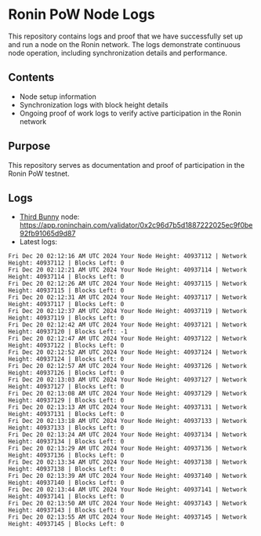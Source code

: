 # Ronin PoW Node Logs

This repository contains logs and proof that we have successfully set up and run a node on the Ronin network. The logs demonstrate continuous node operation, including synchronization details and performance.

## Contents

- Node setup information
- Synchronization logs with block height details
- Ongoing proof of work logs to verify active participation in the Ronin network

## Purpose

This repository serves as documentation and proof of participation in the Ronin PoW testnet.

## Logs

- [Third Bunny](https://thirdbunny.xyz/) node: https://app.roninchain.com/validator/0x2c96d7b5d1887222025ec9f0be92fb91065d9d87
- Latest logs:
```
Fri Dec 20 02:12:16 AM UTC 2024 Your Node Height: 40937112 | Network Height: 40937112 | Blocks Left: 0
Fri Dec 20 02:12:21 AM UTC 2024 Your Node Height: 40937114 | Network Height: 40937114 | Blocks Left: 0
Fri Dec 20 02:12:26 AM UTC 2024 Your Node Height: 40937115 | Network Height: 40937115 | Blocks Left: 0
Fri Dec 20 02:12:31 AM UTC 2024 Your Node Height: 40937117 | Network Height: 40937117 | Blocks Left: 0
Fri Dec 20 02:12:37 AM UTC 2024 Your Node Height: 40937119 | Network Height: 40937119 | Blocks Left: 0
Fri Dec 20 02:12:42 AM UTC 2024 Your Node Height: 40937121 | Network Height: 40937120 | Blocks Left: -1
Fri Dec 20 02:12:47 AM UTC 2024 Your Node Height: 40937122 | Network Height: 40937122 | Blocks Left: 0
Fri Dec 20 02:12:52 AM UTC 2024 Your Node Height: 40937124 | Network Height: 40937124 | Blocks Left: 0
Fri Dec 20 02:12:57 AM UTC 2024 Your Node Height: 40937126 | Network Height: 40937126 | Blocks Left: 0
Fri Dec 20 02:13:03 AM UTC 2024 Your Node Height: 40937127 | Network Height: 40937127 | Blocks Left: 0
Fri Dec 20 02:13:08 AM UTC 2024 Your Node Height: 40937129 | Network Height: 40937129 | Blocks Left: 0
Fri Dec 20 02:13:13 AM UTC 2024 Your Node Height: 40937131 | Network Height: 40937131 | Blocks Left: 0
Fri Dec 20 02:13:18 AM UTC 2024 Your Node Height: 40937133 | Network Height: 40937133 | Blocks Left: 0
Fri Dec 20 02:13:24 AM UTC 2024 Your Node Height: 40937134 | Network Height: 40937134 | Blocks Left: 0
Fri Dec 20 02:13:29 AM UTC 2024 Your Node Height: 40937136 | Network Height: 40937136 | Blocks Left: 0
Fri Dec 20 02:13:34 AM UTC 2024 Your Node Height: 40937138 | Network Height: 40937138 | Blocks Left: 0
Fri Dec 20 02:13:39 AM UTC 2024 Your Node Height: 40937140 | Network Height: 40937140 | Blocks Left: 0
Fri Dec 20 02:13:44 AM UTC 2024 Your Node Height: 40937141 | Network Height: 40937141 | Blocks Left: 0
Fri Dec 20 02:13:50 AM UTC 2024 Your Node Height: 40937143 | Network Height: 40937143 | Blocks Left: 0
Fri Dec 20 02:13:55 AM UTC 2024 Your Node Height: 40937145 | Network Height: 40937145 | Blocks Left: 0
```
